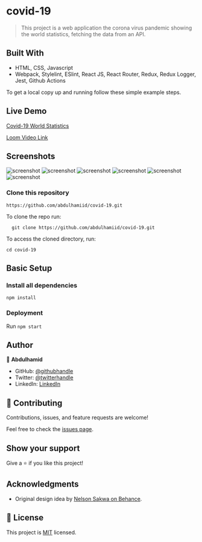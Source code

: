 # covid-19

> This project is a web application the corona virus pandemic showing the world statistics, fetching the data from an API.


## Built With

- HTML, CSS, Javascript
- Webpack, Stylelint, ESlint, React JS, React Router, Redux, Redux Logger, Jest, Github Actions

To get a local copy up and running follow these simple example steps.


## Live Demo

[Covid-19 World Statistics](https://react-capstone-hamid.herokuapp.com/)

[Loom Video Link](https://www.loom.com/share/b2dcada22a54415f9082a78937da754b?from_recorder=1&focus_title=1)

## Screenshots
![screenshot](./src/components/img/desktop1.PNG)
![screenshot](./src/components/img/desktop2.PNG)
![screenshot](./src/components/img/desktop3.PNG)
![screenshot](./src/components/img/mobile1.PNG)
![screenshot](./src/components/img/mobile2.PNG)
![screenshot](./src/components/img/mobile3.PNG)
### Clone this repository

```
https://github.com/abdulhamiid/covid-19.git
```
To clone the repo run:
```
  git clone https://github.com/abdulhamiid/covid-19.git  
```
To access the cloned directory, run:
```
cd covid-19
```

## Basic Setup
### Install all dependencies

```
npm install
```

### Deployment

Run ```npm start```

## Author

👤 **Abdulhamid**

- GitHub: [@githubhandle](https://github.com/abdulhamiid)
- Twitter: [@twitterhandle](https://twitter.com/abdulhamid_adio)
- LinkedIn: [LinkedIn](https://linkedin.com/)

## 🤝 Contributing

Contributions, issues, and feature requests are welcome!

Feel free to check the [issues page](../../issues/).

## Show your support

Give a ⭐️ if you like this project!

## Acknowledgments

- Original design idea by [Nelson Sakwa on Behance](https://www.behance.net/sakwadesignstudio).


## 📝 License

This project is [MIT](./MIT.md) licensed.
